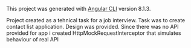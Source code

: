 This project was generated with [Angular CLI](https://github.com/angular/angular-cli) version 8.1.3.

Project created as a tehnical task for a job interview. 
Task was to create contact list application. Design was provided.
Since there was no API provided for app i created HttpMockRequestInterceptor that simulates behaviour of real API

